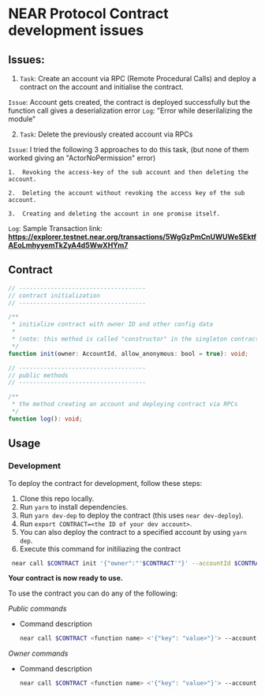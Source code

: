 # NEAR Protocol Contract development issues

## Issues:

1. `Task`: Create an account via RPC (Remote Procedural Calls) and deploy a contract on the account and initialise the contract.

`Issue`: Account gets created, the contract is deployed successfully but the function call gives a deserialization error
`Log`: "Error while deserilalizing the module"

2. `Task`: Delete the previously created account via RPCs

`Issue`: I tried the following 3 approaches to do this task, (but none of them worked giving an "ActorNoPermission" error)

    1.  Revoking the access-key of the sub account and then deleting the account.

    2.  Deleting the account without revoking the access key of the sub account.

    3.  Creating and deleting the account in one promise itself.

`Log`: Sample Transaction link: **https://explorer.testnet.near.org/transactions/5WgGzPmCnUWUWeSEktfAEoLmhyyemTkZyA4d5WwXHYm7**

## Contract

```ts
// ------------------------------------
// contract initialization
// ------------------------------------

/**
 * initialize contract with owner ID and other config data
 *
 * (note: this method is called "constructor" in the singleton contract code)
 */
function init(owner: AccountId, allow_anonymous: bool = true): void;

// ------------------------------------
// public methods
// ------------------------------------

/**
 * the method creating an account and deploying contract via RPCs
 */
function log(): void;
```

## Usage

### Development

To deploy the contract for development, follow these steps:

1. Clone this repo locally.
2. Run `yarn` to install dependencies.
3. Run `yarn dev-dep` to deploy the contract (this uses `near dev-deploy`).
4. Run `export CONTRACT=<the ID of your dev account>`.
5. You can also deploy the contract to a specified account by using `yarn dep`.
6. Execute this command for initiliazing the contract

```sh
 near call $CONTRACT init '{"owner":"'$CONTRACT'"}' --accountId $CONTRACT
```

**Your contract is now ready to use.**

To use the contract you can do any of the following:

_Public commands_

- Command description

  ```sh
  near call $CONTRACT <function name> <'{"key": "value>"}'> --accountId <your account ID>
  ```

_Owner commands_

- Command description

  ```sh
  near call $CONTRACT <function name> <'{"key": "value>"}'> --accountId <your account ID>
  ```
